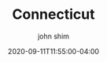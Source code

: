 ---
date: 2020-09-11T11:55:00-04:00
title: "Connecticut"
ab: "CT"
seo_title: "List of all current and former Connecticut Governor"
description: List of all current and former Connecticut Governor
author: john shim
url: /connecticut/
weight: 1
---